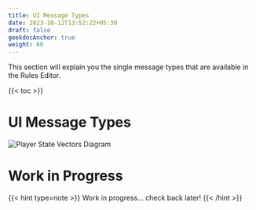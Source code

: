 ```yaml
---
title: UI Message Types
date: 2023-10-12T13:52:22+05:30
draft: false
geekdocAnchor: true
weight: 60
---
```


This section will explain you the single message types that are available in the Rules Editor.

{{< toc >}}

# UI Message Types

![Player State Vectors Diagram](../images/ui-message-types.png)

# Work in Progress

{{< hint type=note >}}
Work in progress... check back later!
{{< /hint >}}
